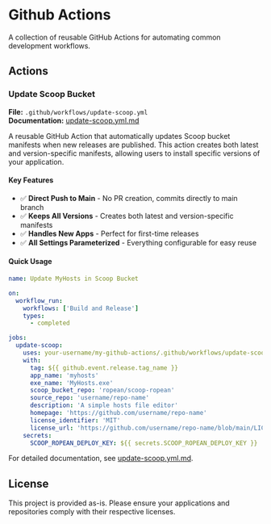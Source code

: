 # Github Actions

A collection of reusable GitHub Actions for automating common development workflows.

## Actions

### Update Scoop Bucket

**File:** `.github/workflows/update-scoop.yml`  
**Documentation:** [update-scoop.yml.md](update-scoop.yml.md)

A reusable GitHub Action that automatically updates Scoop bucket manifests when new releases are published. This action creates both latest and version-specific manifests, allowing users to install specific versions of your application.

#### Key Features

- ✅ **Direct Push to Main** - No PR creation, commits directly to main branch
- ✅ **Keeps All Versions** - Creates both latest and version-specific manifests
- ✅ **Handles New Apps** - Perfect for first-time releases
- ✅ **All Settings Parameterized** - Everything configurable for easy reuse

#### Quick Usage

```yaml
name: Update MyHosts in Scoop Bucket

on:
  workflow_run:
    workflows: ['Build and Release']
    types:
      - completed

jobs:
  update-scoop:
    uses: your-username/my-github-actions/.github/workflows/update-scoop.yml@main
    with:
      tag: ${{ github.event.release.tag_name }}
      app_name: 'myhosts'
      exe_name: 'MyHosts.exe'
      scoop_bucket_repo: 'ropean/scoop-ropean'
      source_repo: 'username/repo-name'
      description: 'A simple hosts file editor'
      homepage: 'https://github.com/username/repo-name'
      license_identifier: 'MIT'
      license_url: 'https://github.com/username/repo-name/blob/main/LICENSE'
    secrets:
      SCOOP_ROPEAN_DEPLOY_KEY: ${{ secrets.SCOOP_ROPEAN_DEPLOY_KEY }}
```

For detailed documentation, see [update-scoop.yml.md](update-scoop.yml.md).

## License

This project is provided as-is. Please ensure your applications and repositories comply with their respective licenses.
